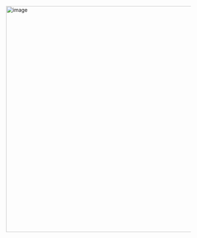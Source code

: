 <img width="866" height="617" alt="image" src="https://github.com/user-attachments/assets/b8d5f5da-0ffc-447f-af75-3b9a29649e60" />
